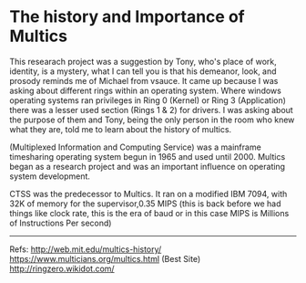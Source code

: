 # The history and Importance of Multics
This researach project was a suggestion by Tony, who's place of work, identity, is a mystery, what I can tell you is that his demeanor, look, and prosody reminds me of Michael from vsauce. It came up because I was asking about different rings within an operating system. Where windows operating systems ran privileges in Ring 0 (Kernel) or Ring 3 (Application) there was a lesser used section (Rings 1 & 2) for drivers. I was asking about the purpose of them and Tony, being the only person in the room who knew what they are, told me to learn about the history of multics.

(Multiplexed Information and Computing Service) was a mainframe timesharing operating system begun in 1965 and used until 2000. Multics began as a research project and was an important influence on operating system development.

CTSS was the predecessor to Multics. It ran on a modified IBM 7094, with 32K of memory for the supervisor,0.35 MIPS (this is back before we had things like clock rate, this is the era of baud or in this case MIPS is Millions of Instructions Per second) 


---
Refs:
http://web.mit.edu/multics-history/
https://www.multicians.org/multics.html (Best Site)
http://ringzero.wikidot.com/
